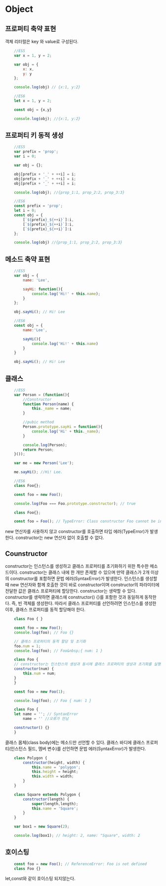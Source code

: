 # Object

## 프로퍼티 축약 표현

객체 리터럴은 key 와 value로 구성된다.

```javascript
    //ES5
    var x = 1, y = 2;

    var obj = {
        x: x,
        y: y
    };

    console.log(obj) // {x:1, y:2}
```

```javascript
    //ES6
    let x = 1, y = 2;

    const obj = {x,y}

    console.log(obj); //{x:1, y:2}
```

## 프로퍼티 키 동적 생성

```javascript
    //ES5
    var prefix = 'prop';
    var i = 0;

    var obj = {};

    obj[prefix + '_' + ++i] = i;
    obj[prefix + '_' + ++i] = i;
    obj[prefix + '_' + ++i] = i;

    console.log(obj); //{prop_1:1, prop_2:2, prop_3:3}
```

```javascript
    //ES6
    const prefix = 'prop';
    let i = 0;
    const obj = {
        [`${prefix}_${++i}`]:i,
        [`${prefix}_${++i}`]:i,
        [`${prefix}_${++i}`]:i
    };

    console.log(obj) //{prop_1:1, prop_2:2, prop_3:3}
```

## 메소드 축약 표현

```javascript
    //ES5
    var obj = {
        name: 'Lee',

        sayHi: function(){
            console.log('Hi!' + this.name);
        }
    };

    obj.sayHi(); // Hi! Lee
```

```javascript
    //ES6
    const obj = {
        name:'Lee',

        sayHi(){
            console.log('Hi!' + this.name)
        }
    }

    obj.sayHi(); // Hi! Lee
```

## 클래스

```javascript
    //ES5
    var Person = (function(){
        //Constructor
        function Person(name) {
            this._name = name;
        }

        //pubic method
        Person.prototype.sayHi = function(){
            console.log('Hi' + this._name);
        }

        console.log(Person);
        return Person;
    }());

    var me = new Person('Lee');

    me.sayHi(); //Hi! Lee.
```

```javascript
    //ES6
    class Foo{};

    const foo = new Foo();

    console.log(Foo === Foo.prototype.constructor); // true
```
```javascript
    class Foo{};

    const foo = Foo(); // TypeError: Class constructor Foo cannot be invoked without 'new'
```
new 연산자를 사용하지 않고 constructor를 호출하면 타입 에러(TypeError)가 발생한다. constructor는 new 연산자 없이 호출할 수 없다.

## Counstructor
constructor는 인스턴스를 생성하고 클래스 프로퍼티를 초기화하기 위한 특수한 메소드이다. constructor는 클래스 내에 한 개만 존재할 수 있으며 만약 클래스가 2개 이상의 constructor를 포함하면 문법 에러(SyntaxError)가 발생한다. 인스턴스를 생성할 때 new 연산자와 함께 호출한 것이 바로 constructor이며 constructor의 파라미터에 전달한 값은 클래스 프로퍼티에 할당한다.
constructor는 생략할 수 있다. constructor를 생략하면 클래스에 constructor() {}를 포함한 것과 동일하게 동작한다. 즉, 빈 객체를 생성한다. 따라서 클래스 프로퍼티를 선언하려면 인스턴스를 생성한 이후, 클래스 프로퍼티를 동적 할당해야 한다.

```javascript
    class Foo { }

    const foo = new Foo();
    console.log(foo); // Foo {}

    // 클래스 프로퍼티의 동적 할당 및 초기화
    foo.num = 1;
    console.log(foo); // Foo&nbsp;{ num: 1 }
```

```javascript
    class Foo {
    // constructor는 인스턴스의 생성과 동시에 클래스 프로퍼티의 생성과 초기화를 실행한다.
    constructor(num) {
        this.num = num;
    }
    }

    const foo = new Foo(1);

    console.log(foo); // Foo { num: 1 }
```

```javascript
    class Foo {
    let name = ''; // SyntaxError
        name = '' //오류가 안남

    constructor() {}
    }
```
클래스 몸체(class body)에는 메소드만 선언할 수 있다. 클래스 바디에 클래스 프로퍼티(인스턴스 필드, 멤버 변수)를 선언하면 문법 에러(SyntaxError)가 발생한다.

```javascript
    class Polygon {
        constructor(height, width) {
            this.name = 'polygon';
            this.height = height;
            this.width = width;
        }
    }

    class Square extends Polygon {
        constructor(length) {
            super(length,length);
            this.name = 'Square';
        }
    }

    var box1 = new Square(2);

    console.log(box1); // height: 2, name: "Square", width: 2
```

## 호이스팅

```javascript
    const foo = new Foo(); // ReferenceError: Foo is not defined
    class Foo {}
```
let,const와 같이 호이스팅 되지않는다.
